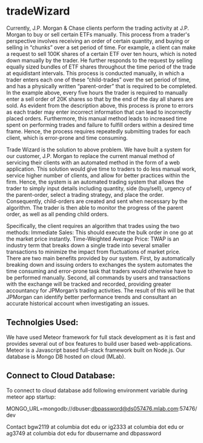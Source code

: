 # tradeWizard

Currently, J.P. Morgan & Chase clients perform the  trading activity at J.P. Morgan to buy or sell certain ETFs manually. This process from a trader's perspective involves receiving an order of certain quantity, and buying or selling in “chunks” over a set period of time. For example, a client can make a request to sell 100K shares of a certain ETF over ten hours, which is noted down manually by the trader. He further responds to the request by selling equally sized bundles of ETF shares throughout the time period of the trade at equidistant intervals. This process is conducted manually, in which a trader enters each one of these “child-trades” over the set period of time, and has a physically written “parent-order” that is required to be completed. In the example above, every five hours the trader is required to manually enter a sell order of 20K shares so that by the end of the day all shares are sold. As evident from the description above, this process is prone to errors as each trader may enter incorrect information that can lead to incorrectly placed orders. Furthermore, this manual method leads to increased time spent on performing trades and failure to fulfill orders within a desired time frame. Hence, the process requires repeatedly submitting trades for each client, which is error-prone and time consuming. 

Trade Wizard is the solution to above problem. We have built a system for our customer, J.P. Morgan to replace the current manual method of servicing their clients with an automated method in the form of a web application. This solution would give time to traders to do less manual work, service higher number of clients, and allow for better practices within the firm. Hence, the system is an automated trading system that allows the trader to simply input details including quantity, side (buy/sell), urgency of the parent-order, select a trading strategy, and place the order. Consequently, child-orders are created and sent when necessary by the algorithm. The trader is then able to monitor the progress of the parent order, as well as all pending child orders.

Specifically, the client requires an algorithm that trades using the two methods:
Immediate Sales: This should execute the bulk order in one go at the market price instantly.
Time-Weighted Average Price: TWAP is an industry term that breaks down a single trade into several smaller transactions to minimize the impact from fluctuations of market price. 												
There are two main benefits provided by our system. First, by automatically breaking down and issuing orders to exchanges the system automates the time consuming and error-prone task that traders would otherwise have to be performed manually. Second, all commands by users and transactions with the exchange will be tracked and recorded, providing greater accountancy for JPMorgan’s trading activities. The result of this will be that JPMorgan can identify better performance trends and consultant an accurate historical account when investigating an issues.

## Technolgies Used:
We have used Meteor framework for full stack development as it is fast and provides several out of box features to build user based web-applications. Meteor is a Javascript based full-stack framework built on Node.js. Our database is Mongo DB hosted on cloud (MLab).

## Connect to Cloud Database:
To connect to cloud database add following environment variable during meteor app startup:

  MONGO_URL=mongodb://dbuser:dbpassword@ds057476.mlab.com:57476/dev
  
Contact bgw2119 at columbia dot edu or ig2333 at columbia dot edu or ag3749 at columbia dot edu for dbusername and dbpassword

